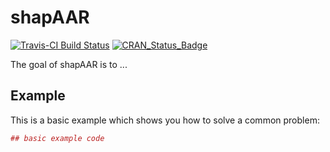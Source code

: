<!-- README.md is generated from README.Rmd. Please edit that file -->
shapAAR
=======

[![Travis-CI Build Status](https://travis-ci.org/MartinHinz/shapAAR.svg?branch=master)](https://travis-ci.org/MartinHinz/shapAAR) [![CRAN\_Status\_Badge](http://www.r-pkg.org/badges/version/shapAAR)](https://cran.r-project.org/package=shapAAR)

The goal of shapAAR is to ...

Example
-------

This is a basic example which shows you how to solve a common problem:

``` r
## basic example code
```
